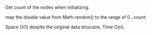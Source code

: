 
Get count of the nodes when initializing.       

map the double value from Math.random() to the range of 0...count. 

Space O(1) despite the original data strucutre, Time O(n).  

